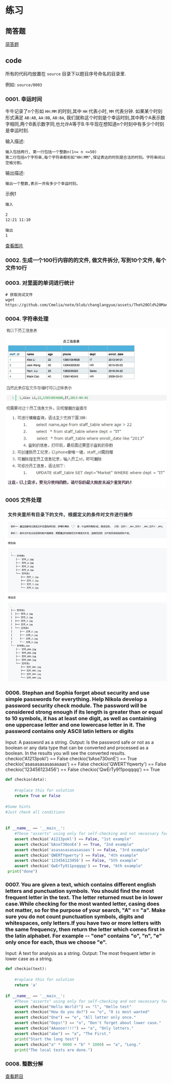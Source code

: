 # 练习

## 简答题

[简答题](./简答题.md)

## code

所有的代码均放置在 `source` 目录下以题目序号命名的目录里.

例如: `source/0003`

### 0001. 幸运时间

牛牛记录了n个形如 `HH:MM` 的时刻,其中 `HH` 代表小时, `MM` 代表分钟. 如果某个时刻形式满足 `AB:AB`, `AA:BB`, `AB:BA`, 我们就称这个时刻是个幸运时刻,其中两个A表示数字相同,两个B表示数字同,也允许A等于B.牛牛现在想知道n个时刻中有多少个时刻是幸运时刻.

输入描述:

```shell
输入包括两行, 第一行包括一个整数n(1<= n <=50)
第二行包括n个字符串,每个字符串都形如"HH:MM",保证表达的时刻是合法的时刻。字符串间以空格分割。
```

输出描述:

```shell
输出一个整数,表示一共有多少个幸运时刻。
```

示例1

```shell
输入

2
12:21 11:10

输出
1
```

[查看图片](https://github.com/Cmelia/note/blob/changlangyue/assets/jd-01.jpeg)

### 0002. 生成一个100行内容的的文件, 做文件拆分, 写到10个文件, 每个文件10行

### 0003. 对里面的单词进行统计

```shell
# 获取测试文件
wget https://github.com/Cmelia/note/blob/changlangyue/assets/The%20Old%20Man%20and%20the%20Sea.txt
```

### 0004. 字符串处理

![alt](/assets/hanshu.jpg)

### 0005 文件处理

![alt](/assets/wenjian.jpeg)

### 0006. Stephan and Sophia forget about security and use simple passwords for everything. Help Nikola develop a password security check module. The password will be considered strong enough if its length is greater than or equal to 10 symbols, it has at least one digit, as well as containing one uppercase letter and one lowercase letter in it. The password contains only ASCII latin letters or digits

Input: A password as a string.
Output: Is the password safe or not as a boolean or any data type that can be converted and processed as a boolean. In the results you will see the converted results.
checkio('A1213pokl') == False
checkio('bAse730onE') == True
checkio('asasasasasasasaas') == False
checkio('QWERTYqwerty') == False
checkio('123456123456') == False
checkio('QwErTy911poqqqq') == True

```python
def checkio(data):

    #replace this for solution
    return True or False

#Some hints
#Just check all conditions


if __name__ == '__main__':
    #These "asserts" using only for self-checking and not necessary for auto-testing
    assert checkio('A1213pokl') == False, "1st example"
    assert checkio('bAse730onE4') == True, "2nd example"
    assert checkio('asasasasasasasaas') == False, "3rd example"
    assert checkio('QWERTYqwerty') == False, "4th example"
    assert checkio('123456123456') == False, "5th example"
    assert checkio('QwErTy911poqqqq') == True, "6th example"
 print("done")
```

### 0007. You are given a text, which contains different english letters and punctuation symbols. You should find the most frequent letter in the text. The letter returned must be in lower case.While checking for the most wanted letter, casing does not matter, so for the purpose of your search, "A" == "a". Make sure you do not count punctuation symbols, digits and whitespaces, only letters.If you have two or more letters with the same frequency, then return the letter which comes first in the latin alphabet. For example -- "one" contains "o", "n", "e" only once for each, thus we choose "e".

Input: A text for analysis as a string.
Output: The most frequent letter in lower case as a string.

```python
def checkio(text):

    #replace this for solution
    return 'a'

if __name__ == '__main__':
    #These "asserts" using only for self-checking and not necessary for auto-testing
    assert checkio("Hello World!") == "l", "Hello test"
    assert checkio("How do you do?") == "o", "O is most wanted"
    assert checkio("One") == "e", "All letter only once."
    assert checkio("Oops!") == "o", "Don't forget about lower case."
    assert checkio("AAaooo!!!!") == "a", "Only letters."
    assert checkio("abe") == "a", "The First."
    print("Start the long test")
    assert checkio("a" * 9000 + "b" * 1000) == "a", "Long."
    print("The local tests are done.")
```

### 0008. 整数分解

[查看题目](https://github.com/Cmelia/note/blob/changlangyue/assets/jd-02.jpeg)

